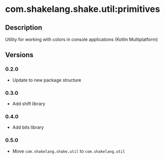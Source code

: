 # com.shakelang.shake.util:primitives

## Description

Utility for working with colors in console applications (Kotlin Multiplatform)

## Versions

### 0.2.0

* Update to new package structure

### 0.3.0

* Add shift library

### 0.4.0

* Add bits library

### 0.5.0

* Move `com.shakelang.shake.util` to `com.shakelang.util`
